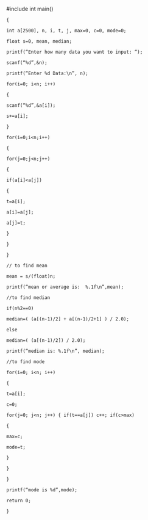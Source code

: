 #include
    int main()

    {

    int a[2500], n, i, t, j, max=0, c=0, mode=0;

    float s=0, mean, median;

    printf(“Enter how many data you want to input: “);

    scanf(“%d”,&n);

    printf(“Enter %d Data:\n”, n);

    for(i=0; i<n; i++)

    {

    scanf(“%d”,&a[i]);

    s+=a[i];

    }

    for(i=0;i<n;i++)

    {

    for(j=0;j<n;j++)

    {

    if(a[i]<a[j])

    {

    t=a[i];

    a[i]=a[j];

    a[j]=t;

    }

    }

    }

    // to find mean

    mean = s/(float)n;

    printf(“mean or average is:  %.1f\n”,mean);

    //to find median

    if(n%2==0)

    median=( (a[(n-1)/2] + a[(n-1)/2+1] ) / 2.0);

    else

    median=( (a[(n-1)/2]) / 2.0);

    printf(“median is: %.1f\n”, median);

    //to find mode

    for(i=0; i<n; i++)

    {

    t=a[i];

    c=0;

    for(j=0; j<n; j++) { if(t==a[j]) c++; if(c>max)

    {

    max=c;

    mode=t;

    }

    }

    }

    printf(“mode is %d”,mode);

    return 0;

    }
